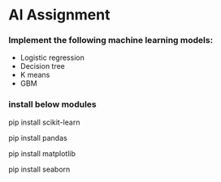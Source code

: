 # AI Assignment
### Implement the following machine learning models:  
- Logistic regression  
- Decision tree  
- K means  
- GBM

### install below modules

pip install scikit-learn

pip install pandas

pip install matplotlib

pip install seaborn

